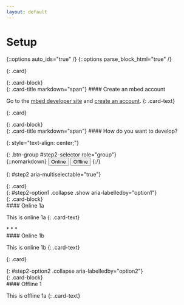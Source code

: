 ```yaml
---
layout: default
---
```

# Setup
{::options auto_ids="true" /}
{::options parse_block_html="true" /}

{: .card}
<div>
{: .card-block}
<div>
{: .card-title markdown="span"}
#### Create an mbed account

  Go to the [mbed developer site](https://developer.mbed.org) and [create an account](https://developer.mbed.org/account/signup/?next=%2F).
  {: .card-text}

</div>
</div>
<p></p>


{: .card}
<div>
{: .card-block}
  <div>
{: .card-title markdown="span"}
#### How do you want to develop?

{: style="text-align: center;"}
  <div>
{: .btn-group #step2-selector role="group"}
  <div>
  {::nomarkdown}
    <button class="btn btn-outline-primary" type="button" data-toggle="collapse" data-parent="#step2" data-target="#step2-option1"  aria-pressed="true" aria-controls="step2-option1">Online</button>
    <button class="btn btn-outline-primary" type="button" data-toggle="collapse" data-parent="#step2" data-target="#step2-option2" aria-pressed="false" aria-controls="step2-option2">Offline</button>
  {:/}
  </div>
</div>
</div>
</div>
<p></p>

{: #step2 aria-multiselectable="true"}
<div>
{: .card}
<div>
{: #step2-option1 .collapse .show aria-labelledby="option1"}
<div>
{: .card-block}
<div>
#### Online 1a

  This is online 1a
  {: .card-text}

</div>
* * *
<div class="card-block">
#### Online 1b

  This is online 1b
  {: .card-text}

</div>
</div>
</div>


{: .card}
<div>
{: #step2-option2 .collapse aria-labelledby="option2"}
<div>
{: .card-block}
<div>
#### Offline 1

  This is offline 1a
  {: .card-text}

</div>
</div>
</div>
</div>
